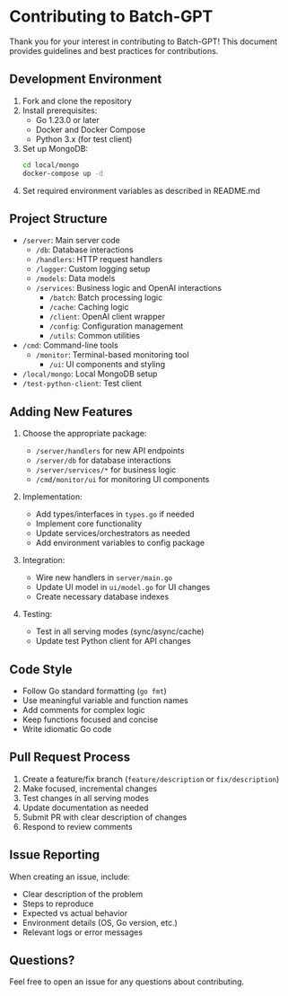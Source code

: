 # Contributing to Batch-GPT

Thank you for your interest in contributing to Batch-GPT! This document provides guidelines and best practices for contributions.

## Development Environment

1. Fork and clone the repository
2. Install prerequisites:
   - Go 1.23.0 or later
   - Docker and Docker Compose
   - Python 3.x (for test client)
3. Set up MongoDB:
   ```bash
   cd local/mongo
   docker-compose up -d
   ```
4. Set required environment variables as described in README.md

## Project Structure

- `/server`: Main server code
  - `/db`: Database interactions
  - `/handlers`: HTTP request handlers
  - `/logger`: Custom logging setup
  - `/models`: Data models
  - `/services`: Business logic and OpenAI interactions
    - `/batch`: Batch processing logic
    - `/cache`: Caching logic
    - `/client`: OpenAI client wrapper
    - `/config`: Configuration management
    - `/utils`: Common utilities
- `/cmd`: Command-line tools
  - `/monitor`: Terminal-based monitoring tool
    - `/ui`: UI components and styling
- `/local/mongo`: Local MongoDB setup
- `/test-python-client`: Test client

## Adding New Features

1. Choose the appropriate package:
   - `/server/handlers` for new API endpoints
   - `/server/db` for database interactions
   - `/server/services/*` for business logic
   - `/cmd/monitor/ui` for monitoring UI components

2. Implementation:
   - Add types/interfaces in `types.go` if needed
   - Implement core functionality
   - Update services/orchestrators as needed
   - Add environment variables to config package

3. Integration:
   - Wire new handlers in `server/main.go`
   - Update UI model in `ui/model.go` for UI changes
   - Create necessary database indexes

4. Testing:
   - Test in all serving modes (sync/async/cache)
   - Update test Python client for API changes

## Code Style

- Follow Go standard formatting (`go fmt`)
- Use meaningful variable and function names
- Add comments for complex logic
- Keep functions focused and concise
- Write idiomatic Go code

## Pull Request Process

1. Create a feature/fix branch (`feature/description` or `fix/description`)
2. Make focused, incremental changes
3. Test changes in all serving modes
4. Update documentation as needed
5. Submit PR with clear description of changes
6. Respond to review comments

## Issue Reporting

When creating an issue, include:
- Clear description of the problem
- Steps to reproduce
- Expected vs actual behavior
- Environment details (OS, Go version, etc.)
- Relevant logs or error messages

## Questions?

Feel free to open an issue for any questions about contributing.
